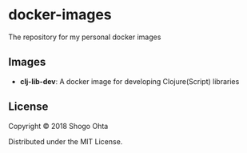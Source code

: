 # docker-images

The repository for my personal docker images

## Images

- **clj-lib-dev**: A docker image for developing Clojure(Script) libraries

## License

Copyright © 2018 Shogo Ohta

Distributed under the MIT License. 

